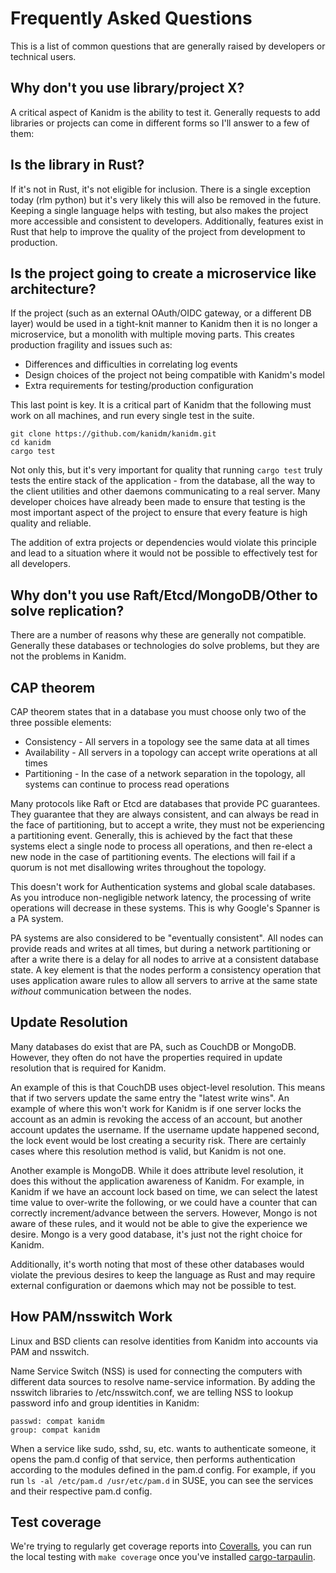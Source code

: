 # Frequently Asked Questions

This is a list of common questions that are generally raised by developers or technical users.

## Why don't you use library/project X?

A critical aspect of Kanidm is the ability to test it. Generally requests to add libraries or
projects can come in different forms so I'll answer to a few of them:

## Is the library in Rust?

If it's not in Rust, it's not eligible for inclusion. There is a single exception today (rlm python)
but it's very likely this will also be removed in the future. Keeping a single language helps with
testing, but also makes the project more accessible and consistent to developers. Additionally,
features exist in Rust that help to improve the quality of the project from development to
production.

## Is the project going to create a microservice like architecture?

If the project (such as an external OAuth/OIDC gateway, or a different DB layer) would be used in a
tight-knit manner to Kanidm then it is no longer a microservice, but a monolith with multiple moving
parts. This creates production fragility and issues such as:

- Differences and difficulties in correlating log events
- Design choices of the project not being compatible with Kanidm's model
- Extra requirements for testing/production configuration

This last point is key. It is a critical part of Kanidm that the following must work on all
machines, and run every single test in the suite.

```shell
git clone https://github.com/kanidm/kanidm.git
cd kanidm
cargo test
```

Not only this, but it's very important for quality that running `cargo test` truly tests the entire
stack of the application - from the database, all the way to the client utilities and other daemons
communicating to a real server. Many developer choices have already been made to ensure that testing
is the most important aspect of the project to ensure that every feature is high quality and
reliable.

The addition of extra projects or dependencies would violate this principle and lead to a situation
where it would not be possible to effectively test for all developers.

## Why don't you use Raft/Etcd/MongoDB/Other to solve replication?

There are a number of reasons why these are generally not compatible. Generally these databases or
technologies do solve problems, but they are not the problems in Kanidm.

## CAP theorem

CAP theorem states that in a database you must choose only two of the three possible elements:

- Consistency - All servers in a topology see the same data at all times
- Availability - All servers in a topology can accept write operations at all times
- Partitioning - In the case of a network separation in the topology, all systems can continue to
  process read operations

Many protocols like Raft or Etcd are databases that provide PC guarantees. They guarantee that they
are always consistent, and can always be read in the face of partitioning, but to accept a write,
they must not be experiencing a partitioning event. Generally, this is achieved by the fact that
these systems elect a single node to process all operations, and then re-elect a new node in the
case of partitioning events. The elections will fail if a quorum is not met disallowing writes
throughout the topology.

This doesn't work for Authentication systems and global scale databases. As you introduce
non-negligible network latency, the processing of write operations will decrease in these systems.
This is why Google's Spanner is a PA system.

PA systems are also considered to be "eventually consistent". All nodes can provide reads and writes
at all times, but during a network partitioning or after a write there is a delay for all nodes to
arrive at a consistent database state. A key element is that the nodes perform a consistency
operation that uses application aware rules to allow all servers to arrive at the same state
_without_ communication between the nodes.

## Update Resolution

Many databases do exist that are PA, such as CouchDB or MongoDB. However, they often do not have the
properties required in update resolution that is required for Kanidm.

An example of this is that CouchDB uses object-level resolution. This means that if two servers
update the same entry the "latest write wins". An example of where this won't work for Kanidm is if
one server locks the account as an admin is revoking the access of an account, but another account
updates the username. If the username update happened second, the lock event would be lost creating
a security risk. There are certainly cases where this resolution method is valid, but Kanidm is not
one.

Another example is MongoDB. While it does attribute level resolution, it does this without the
application awareness of Kanidm. For example, in Kanidm if we have an account lock based on time, we
can select the latest time value to over-write the following, or we could have a counter that can
correctly increment/advance between the servers. However, Mongo is not aware of these rules, and it
would not be able to give the experience we desire. Mongo is a very good database, it's just not the
right choice for Kanidm.

Additionally, it's worth noting that most of these other databases would violate the previous
desires to keep the language as Rust and may require external configuration or daemons which may not
be possible to test.

## How PAM/nsswitch Work

Linux and BSD clients can resolve identities from Kanidm into accounts via PAM and nsswitch.

Name Service Switch (NSS) is used for connecting the computers with different data sources to
resolve name-service information. By adding the nsswitch libraries to /etc/nsswitch.conf, we are
telling NSS to lookup password info and group identities in Kanidm:

```text
passwd: compat kanidm
group: compat kanidm
```

When a service like sudo, sshd, su, etc. wants to authenticate someone, it opens the pam.d config of
that service, then performs authentication according to the modules defined in the pam.d config. For
example, if you run `ls -al /etc/pam.d /usr/etc/pam.d` in SUSE, you can see the services and their
respective pam.d config.

## Test coverage

We're trying to regularly get coverage reports into [Coveralls](https://coveralls.io/github/kanidm/kanidm), you can run the local testing with `make coverage` once you've installed [cargo-tarpaulin](https://crates.io/crates/cargo-tarpaulin).
